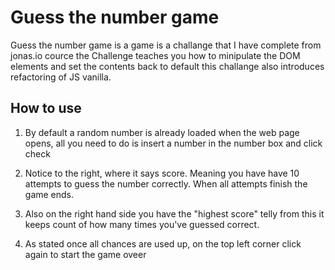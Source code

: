 #  Guess the number game

Guess the number game is a game
is a challange  that I have complete from jonas.io cource 
the Challenge teaches you how to minipulate the DOM elements and set the contents back to default this challange also introduces refactoring of JS vanilla.



## How to use

1. By default a random number is already loaded when the web page opens, all you need to do is insert a number in the number box and click check

2. Notice to the right, where it says score. Meaning you have have 10 attempts to guess the number correctly. When all attempts finish the game ends.

3. Also on the right hand side you have the "highest score" telly from this it keeps count of how many times you've guessed correct.

4. As stated once all chances are used up, on the top left corner click again to start the game oveer